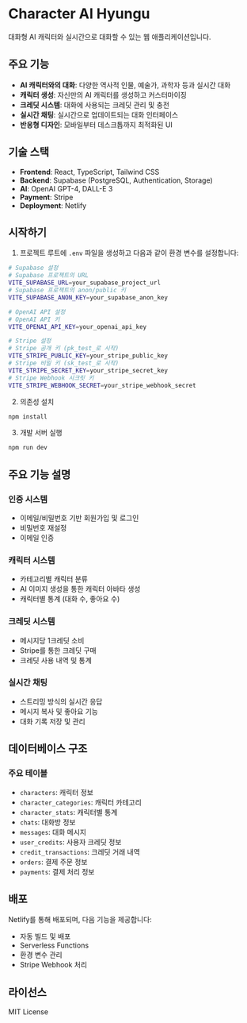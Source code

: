 # Character AI Hyungu

대화형 AI 캐릭터와 실시간으로 대화할 수 있는 웹 애플리케이션입니다.

## 주요 기능

- **AI 캐릭터와의 대화**: 다양한 역사적 인물, 예술가, 과학자 등과 실시간 대화
- **캐릭터 생성**: 자신만의 AI 캐릭터를 생성하고 커스터마이징
- **크레딧 시스템**: 대화에 사용되는 크레딧 관리 및 충전
- **실시간 채팅**: 실시간으로 업데이트되는 대화 인터페이스
- **반응형 디자인**: 모바일부터 데스크톱까지 최적화된 UI

## 기술 스택

- **Frontend**: React, TypeScript, Tailwind CSS
- **Backend**: Supabase (PostgreSQL, Authentication, Storage)
- **AI**: OpenAI GPT-4, DALL-E 3
- **Payment**: Stripe
- **Deployment**: Netlify

## 시작하기

1. 프로젝트 루트에 `.env` 파일을 생성하고 다음과 같이 환경 변수를 설정합니다:

```bash
# Supabase 설정
# Supabase 프로젝트의 URL
VITE_SUPABASE_URL=your_supabase_project_url
# Supabase 프로젝트의 anon/public 키
VITE_SUPABASE_ANON_KEY=your_supabase_anon_key

# OpenAI API 설정
# OpenAI API 키
VITE_OPENAI_API_KEY=your_openai_api_key

# Stripe 설정
# Stripe 공개 키 (pk_test_로 시작)
VITE_STRIPE_PUBLIC_KEY=your_stripe_public_key
# Stripe 비밀 키 (sk_test_로 시작)
VITE_STRIPE_SECRET_KEY=your_stripe_secret_key
# Stripe Webhook 시크릿 키
VITE_STRIPE_WEBHOOK_SECRET=your_stripe_webhook_secret
```

2. 의존성 설치
```bash
npm install
```

3. 개발 서버 실행
```bash
npm run dev
```

## 주요 기능 설명

### 인증 시스템
- 이메일/비밀번호 기반 회원가입 및 로그인
- 비밀번호 재설정
- 이메일 인증

### 캐릭터 시스템
- 카테고리별 캐릭터 분류
- AI 이미지 생성을 통한 캐릭터 아바타 생성
- 캐릭터별 통계 (대화 수, 좋아요 수)

### 크레딧 시스템
- 메시지당 1크레딧 소비
- Stripe를 통한 크레딧 구매
- 크레딧 사용 내역 및 통계

### 실시간 채팅
- 스트리밍 방식의 실시간 응답
- 메시지 복사 및 좋아요 기능
- 대화 기록 저장 및 관리

## 데이터베이스 구조

### 주요 테이블
- `characters`: 캐릭터 정보
- `character_categories`: 캐릭터 카테고리
- `character_stats`: 캐릭터별 통계
- `chats`: 대화방 정보
- `messages`: 대화 메시지
- `user_credits`: 사용자 크레딧 정보
- `credit_transactions`: 크레딧 거래 내역
- `orders`: 결제 주문 정보
- `payments`: 결제 처리 정보

## 배포

Netlify를 통해 배포되며, 다음 기능을 제공합니다:
- 자동 빌드 및 배포
- Serverless Functions
- 환경 변수 관리
- Stripe Webhook 처리

## 라이선스

MIT License